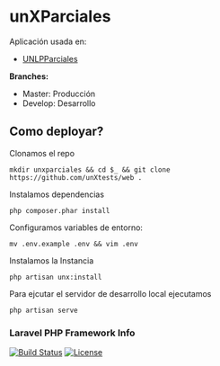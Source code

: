 # unXParciales

Aplicación usada en:
 * [UNLPParciales](https://github.com/brunocascio/unlp-parciales)

**Branches:**
  * Master: Producción
  * Develop: Desarrollo

## Como deployar?

Clonamos el repo

`mkdir unxparciales && cd $_ && git clone https://github.com/unXtests/web .`

Instalamos dependencias

`php composer.phar install`

Configuramos variables de entorno:

`mv .env.example .env && vim .env`

Instalamos la Instancia

`php artisan unx:install`

Para ejcutar el servidor de desarrollo local ejecutamos

`php artisan serve`


### Laravel PHP Framework Info

[![Build Status](https://travis-ci.org/laravel/framework.svg)](https://travis-ci.org/laravel/framework)
[![License](https://poser.pugx.org/laravel/framework/license.svg)](https://packagist.org/packages/laravel/framework)
